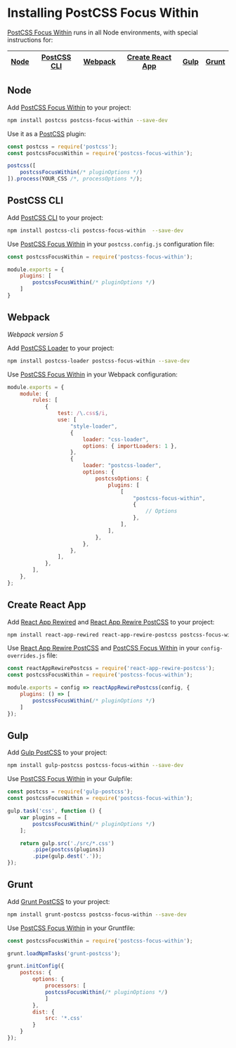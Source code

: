 # Installing PostCSS Focus Within

[PostCSS Focus Within] runs in all Node environments, with special instructions for:

| [Node](#node) | [PostCSS CLI](#postcss-cli) | [Webpack](#webpack) | [Create React App](#create-react-app) | [Gulp](#gulp) | [Grunt](#grunt) |
| --- | --- | --- | --- | --- | --- |

## Node

Add [PostCSS Focus Within] to your project:

```bash
npm install postcss postcss-focus-within --save-dev
```

Use it as a [PostCSS] plugin:

```js
const postcss = require('postcss');
const postcssFocusWithin = require('postcss-focus-within');

postcss([
	postcssFocusWithin(/* pluginOptions */)
]).process(YOUR_CSS /*, processOptions */);
```

## PostCSS CLI

Add [PostCSS CLI] to your project:

```bash
npm install postcss-cli postcss-focus-within  --save-dev
```

Use [PostCSS Focus Within] in your `postcss.config.js` configuration file:

```js
const postcssFocusWithin = require('postcss-focus-within');

module.exports = {
	plugins: [
		postcssFocusWithin(/* pluginOptions */)
	]
}
```

## Webpack

_Webpack version 5_

Add [PostCSS Loader] to your project:

```bash
npm install postcss-loader postcss-focus-within --save-dev
```

Use [PostCSS Focus Within] in your Webpack configuration:

```js
module.exports = {
	module: {
		rules: [
			{
				test: /\.css$/i,
				use: [
					"style-loader",
					{
						loader: "css-loader",
						options: { importLoaders: 1 },
					},
					{
						loader: "postcss-loader",
						options: {
							postcssOptions: {
								plugins: [
									[
										"postcss-focus-within",
										{
											// Options
										},
									],
								],
							},
						},
					},
				],
			},
		],
	},
};
```

## Create React App

Add [React App Rewired] and [React App Rewire PostCSS] to your project:

```bash
npm install react-app-rewired react-app-rewire-postcss postcss-focus-within --save-dev
```

Use [React App Rewire PostCSS] and [PostCSS Focus Within] in your
`config-overrides.js` file:

```js
const reactAppRewirePostcss = require('react-app-rewire-postcss');
const postcssFocusWithin = require('postcss-focus-within');

module.exports = config => reactAppRewirePostcss(config, {
	plugins: () => [
		postcssFocusWithin(/* pluginOptions */)
	]
});
```

## Gulp

Add [Gulp PostCSS] to your project:

```bash
npm install gulp-postcss postcss-focus-within --save-dev
```

Use [PostCSS Focus Within] in your Gulpfile:

```js
const postcss = require('gulp-postcss');
const postcssFocusWithin = require('postcss-focus-within');

gulp.task('css', function () {
	var plugins = [
		postcssFocusWithin(/* pluginOptions */)
	];

	return gulp.src('./src/*.css')
		.pipe(postcss(plugins))
		.pipe(gulp.dest('.'));
});
```

## Grunt

Add [Grunt PostCSS] to your project:

```bash
npm install grunt-postcss postcss-focus-within --save-dev
```

Use [PostCSS Focus Within] in your Gruntfile:

```js
const postcssFocusWithin = require('postcss-focus-within');

grunt.loadNpmTasks('grunt-postcss');

grunt.initConfig({
	postcss: {
		options: {
			processors: [
			postcssFocusWithin(/* pluginOptions */)
			]
		},
		dist: {
			src: '*.css'
		}
	}
});
```

[Gulp PostCSS]: https://github.com/postcss/gulp-postcss
[Grunt PostCSS]: https://github.com/nDmitry/grunt-postcss
[PostCSS]: https://github.com/postcss/postcss
[PostCSS CLI]: https://github.com/postcss/postcss-cli
[PostCSS Loader]: https://github.com/postcss/postcss-loader
[PostCSS Focus Within]: https://github.com/csstools/postcss-plugins/tree/main/plugins/postcss-focus-within
[React App Rewire PostCSS]: https://github.com/csstools/react-app-rewire-postcss
[React App Rewired]: https://github.com/timarney/react-app-rewired
